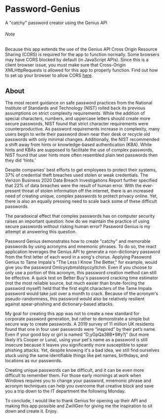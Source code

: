 # Password-Genius
A "catchy" password creator using the Genius API

###### Note
Because this app extends the use of the Genius API Cross Origin Resource Sharing (CORS) is required for the app to function normally.  Some browsers may have CORS blocked by default (in JavaScript APIs). Since this is a client browser issue, you must make sure that Cross-Origin XMLHttpRequests is allowed for this app to properly function.  Find out how to set up your browser to allow CORS [here](https://medium.com/swlh/avoiding-cors-errors-on-localhost-in-2020-5a656ed8cefa).

## About
The most recent guidance on safe password practices from the National Institute of Standards and Technology (NIST) rolled back its previous assumptions on strict complexity requirements.  While the addition of special characters, numbers, and uppercase letters should create more secure passwords, NIST found that strict character requirements were counterproductive.  As password requirements increase in complexity, many users begin to write their password down near their desk or recycle old passwords with only minimal changes.  Additionally, the NIST recommended a shift away from hints or knowledge-based authentication (KBA).  While hints and KBAs are supposed to facilitate the use of complex passwords, NIST found that user hints more often resembled plain text passwords then they did ‘hints.’

Despite companies’ best efforts to get employees to protect their systems, 37% of credential theft breaches used stolen or weak credentials.  The Verizon Business 2020 Data Breach Investigations Report further specified that 22% of data breaches were the result of human error.  With the ever-present threat of stolen information off the internet, there is an increased need of creating unique, complex passwords to protect privacy online.  Yet, there is also an equally pressing need to scale back some of these difficult passwords.

The paradoxical effect that complex passwords has on computer security raises an important question: how do we maintain the practice of using secure passwords without risking human error?  Password Genius is my attempt at answering this question.

Password Genius demonstrates how to create "catchy" and memorable passwords by using acronyms and mnemonic phrases.  To do so, the react application leverages the Genius API to generate a non-dictionary password from the first letter of each word in a song's chorus.  Applying Password Genius to Tame Impala's "The Less I Know The Better," for example, would give you the password OmlcysybmsIdsyccyltchm.  Even if you choose to only use a portion of this acronym, this password creation method can still be effective.  A quick test on Better Buy's password cracking time estimator (not the most reliable source, but much easier than brute-forcing the password myself) held that the first eight characters of the Tame Impala password would take just over a month to crack. Because of the acronym's pseudo-randomness, this password would also be relatively resilient against spear-phishing and dictionary-based attacks.

My goal for creating this app was not to create a new standard for corporate password generation, but rather to demonstrate a simple but secure way to create passwords.  A 2019 survey of 11 million UK residents found that one in four user passwords were “inspired” by their pet’s name.  Even if your good boy or girl is named “D;yGpQa38B*9#y?j” (but more likely it’s Cooper or Luna), using your pet's name as a password is still insecure because it leaves you significantly more susceptible to spear phishing attacks.  Yet, despite knowing it's a bad idea, we still find ourselves stuck using the same identifiable things like pet names, birthdays, and locations as our passwords.

Creating unique passwords can be difficult, and it can be even more difficult to remember them.  For those early mornings at work when Windows requires you to change your password, mnemonic phrase and acronym techniques can help you overcome that creative block and save you a trip down to the IT department the following Monday.

To conclude, I would like to thank Genius for opening up their API and making this app possible and ZwillGen for giving me the inspiration to sit down and create it.  Enjoy.

